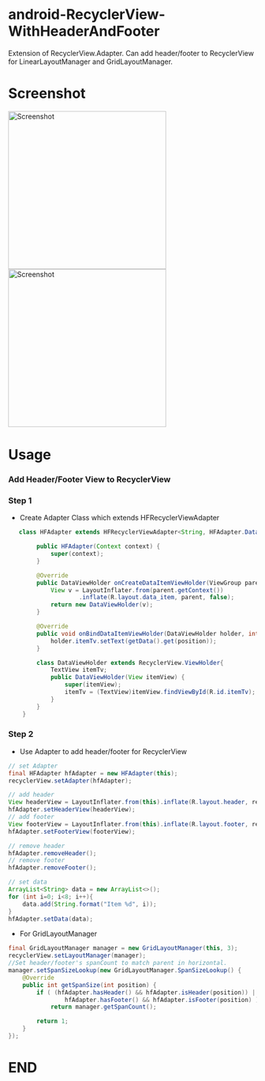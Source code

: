 # android-RecyclerView-WithHeaderAndFooter
Extension of RecyclerView.Adapter. Can add header/footer to RecyclerView for LinearLayoutManager and GridLayoutManager.

# Screenshot
<p>
   <img src="https://raw.github.com/u3breeze/android-RecyclerView-WithHeaderAndFooter/master/screenshot_list.png" width="320" alt="Screenshot"/>
   <img src="https://raw.github.com/u3breeze/android-RecyclerView-WithHeaderAndFooter/master/screenshot_grid.png" width="320" alt="Screenshot"/>
</p>

# Usage

###  Add Header/Footer View to RecyclerView
###  Step 1

* Create Adapter Class which extends HFRecyclerViewAdapter

```java
   class HFAdapter extends HFRecyclerViewAdapter<String, HFAdapter.DataViewHolder>{

        public HFAdapter(Context context) {
            super(context);
        }

        @Override
        public DataViewHolder onCreateDataItemViewHolder(ViewGroup parent, int viewType) {
            View v = LayoutInflater.from(parent.getContext())
                    .inflate(R.layout.data_item, parent, false);
            return new DataViewHolder(v);
        }

        @Override
        public void onBindDataItemViewHolder(DataViewHolder holder, int position) {
            holder.itemTv.setText(getData().get(position));
        }

        class DataViewHolder extends RecyclerView.ViewHolder{
            TextView itemTv;
            public DataViewHolder(View itemView) {
                super(itemView);
                itemTv = (TextView)itemView.findViewById(R.id.itemTv);
            }
        }
    }
```

###  Step 2

* Use Adapter to add header/footer for RecyclerView

```java
// set Adapter
final HFAdapter hfAdapter = new HFAdapter(this);
recyclerView.setAdapter(hfAdapter);

// add header
View headerView = LayoutInflater.from(this).inflate(R.layout.header, recyclerView, false);
hfAdapter.setHeaderView(headerView);
// add footer
View footerView = LayoutInflater.from(this).inflate(R.layout.footer, recyclerView, false);
hfAdapter.setFooterView(footerView);

// remove header
hfAdapter.removeHeader();
// remove footer
hfAdapter.removeFooter();

// set data
ArrayList<String> data = new ArrayList<>();
for (int i=0; i<8; i++){
    data.add(String.format("Item %d", i));
}
hfAdapter.setData(data);
```

* For GridLayoutManager

```java
final GridLayoutManager manager = new GridLayoutManager(this, 3);
recyclerView.setLayoutManager(manager);
//Set header/footer's spanCount to match parent in horizontal.
manager.setSpanSizeLookup(new GridLayoutManager.SpanSizeLookup() {
    @Override
    public int getSpanSize(int position) {
        if ( (hfAdapter.hasHeader() && hfAdapter.isHeader(position)) ||
                hfAdapter.hasFooter() && hfAdapter.isFooter(position) )
            return manager.getSpanCount();

        return 1;
    }
});
```

# END


